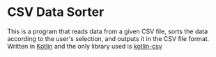 # CSV Data Sorter

This is a program that reads data from a given CSV file, sorts the data according to the user's selection, and outputs it in the CSV file format.
Written in [Kotlin](https://kotlinlang.org/) and the only library used is [kotlin-csv](https://github.com/doyaaaaaken/kotlin-csv/)